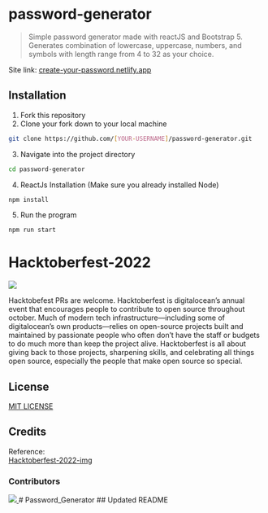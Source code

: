 # password-generator 
> Simple password generator made with reactJS and Bootstrap 5. Generates combination of lowercase, uppercase, numbers, and symbols with length range from 4 to 32 as your choice.

Site link: [create-your-password.netlify.app](https://create-your-password.netlify.app)

## Installation
1. Fork this repository
2. Clone your fork down to your local machine
```sh
git clone https://github.com/[YOUR-USERNAME]/password-generator.git
```
3. Navigate into the project directory
```sh
cd password-generator
```
4. ReactJs Installation (Make sure you already installed Node)
```sh
npm install
```
5. Run the program
```sh
npm run start
```

# Hacktoberfest-2022
<img src = "https://github.com/shubham9672/Hacktoberfest2022/blob/main/img/hacktober.png"/>
<p class="text-justify"> Hacktobefest PRs are welcome. Hacktoberfest is digitalocean’s annual event that encourages people to contribute to open source throughout october. Much of modern tech infrastructure—including some of digitalocean’s own products—relies on open-source projects built and maintained by passionate people who often don’t have the staff or budgets to do much more than keep the project alive. Hacktoberfest is all about giving back to those projects, sharpening skills, and celebrating all things open source, especially the people that make open source so special. </p>


<!-- Uncomment this if you already have CONTRIBUTING.MD
## Contribute-Guidelines
If you want to contribute please read the guidelines in [CONTRIBUTING.MD](INSERT-YOUR-CONTRIBUTING.MD-LINK)
-->

<!-- Uncomment this if you already have CODE_OF_CONDUCT.MD
## Code-Of-Conduct
[CODE_OF_CONDUCT.MD](INSERT-YOUR-CODE_OF_CONDUCT.MD-LINK)
-->

## License
[MIT LICENSE](LICENSE)

## Credits
Reference: </br>
[Hacktoberfest-2022-img](https://github.com/shubham9672/Hacktoberfest2022)

### Contributors 
<a href = "https://github.com/ashwin3005/password-generator/graphs/contributors">
  <img src = "https://contrib.rocks/image?repo=ashwin3005/password-generator"/>
</a>
#   P a s s w o r d _ G e n e r a t o r  
 # #   U p d a t e d   R E A D M E  
 